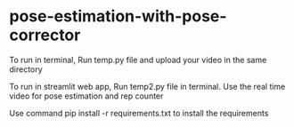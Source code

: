 # pose-estimation-with-pose-corrector

To run in terminal,
Run temp.py file and upload your video in the same directory


To run in streamlit web app,
Run temp2.py file in terminal.
Use the real time video for pose estimation and rep counter

Use command pip install -r requirements.txt to install the requirements
